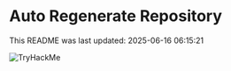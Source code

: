 # Auto Regenerate Repository

This README was last updated: 2025-06-16 06:15:21

 ![TryHackMe](https://tryhackme.com/badge/533634)